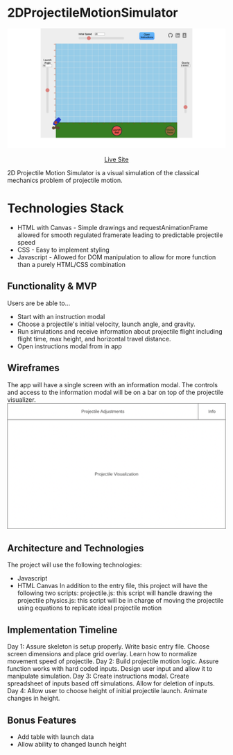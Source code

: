# 2DProjectileMotionSimulator

![2DProjectileMotionSimulator Banner](src/github-visuals/2d_projectile_motion_simulator.png)
<div align="center">
  <a href="https://italolujan.com/2DProjectileMotionSimulator/">Live Site</a>
</div>

2D Projectile Motion Simulator is a visual simulation of the classical mechanics problem of projectile motion.


# Technologies Stack

* HTML with Canvas - Simple drawings and requestAnimationFrame allowed for smooth regulated framerate leading to predictable projectile speed
* CSS - Easy to implement styling
* Javascript - Allowed for DOM manipulation to allow for more function than a purely HTML/CSS combination


## Functionality & MVP
Users are be able to...
* Start with an instruction modal
* Choose a projectile's initial velocity, launch angle, and gravity.
* Run simulations and receive information about projectile flight including flight time, max height, and horizontal travel distance.
* Open instructions modal from in app

## Wireframes
The app will have a single screen with an information modal. The controls and access to the information modal will be on a bar on top of the projectile visualizer.
![Wireframe](JS_Wireframe.png)

## Architecture and Technologies
The project will use the following technologies:
* Javascript
* HTML Canvas
In addition to the entry file, this project will have the following two scripts:
projectile.js: this script will handle drawing the projectile
physics.js: this script will be in charge of moving the projectile using equations to replicate ideal projectile motion

## Implementation Timeline
Day 1: Assure skeleton is setup properly. Write basic entry file. Choose screen dimensions and place grid overlay. Learn how to normalize movement speed of projectile.
Day 2: Build projectile motion logic. Assure function works with hard coded inputs. Design user input and allow it to manipulate simulation.
Day 3: Create instructions modal. Create spreadsheet of inputs based off simulations. Allow for deletion of inputs.
Day 4: Allow user to choose height of initial projectile launch. Animate changes in height.

## Bonus Features
* Add table with launch data
* Allow ability to changed launch height

